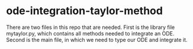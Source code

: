 # ode-integration-taylor-method
There are two files in this repo that are needed. 
First is the library file mytaylor.py, which contains all methods needed to integrate an ODE.
Second is the main file, in which we need to type our ODE and integrate it. 
